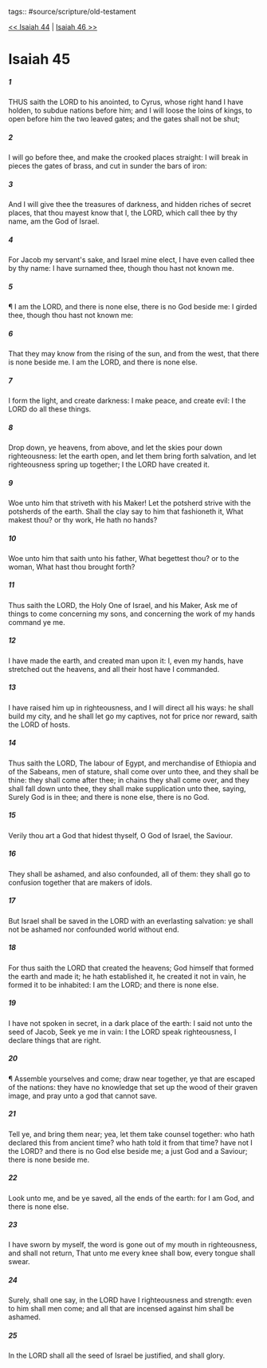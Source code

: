 tags:: #source/scripture/old-testament

[<< Isaiah 44](/Old_Testament/23_Isaiah/Isaiah_44.md) | [Isaiah 46 >>](/Old_Testament/23_Isaiah/Isaiah_46.md)

# Isaiah 45

##### 1

THUS saith the LORD to his anointed, to Cyrus, whose right hand I have holden, to subdue nations before him; and I will loose the loins of kings, to open before him the two leaved gates; and the gates shall not be shut;

##### 2

I will go before thee, and make the crooked places straight: I will break in pieces the gates of brass, and cut in sunder the bars of iron:

##### 3

And I will give thee the treasures of darkness, and hidden riches of secret places, that thou mayest know that I, the LORD, which call thee by thy name, am the God of Israel.

##### 4

For Jacob my servant's sake, and Israel mine elect, I have even called thee by thy name: I have surnamed thee, though thou hast not known me.

##### 5

¶ I am the LORD, and there is none else, there is no God beside me: I girded thee, though thou hast not known me:

##### 6

That they may know from the rising of the sun, and from the west, that there is none beside me. I am the LORD, and there is none else.

##### 7

I form the light, and create darkness: I make peace, and create evil: I the LORD do all these things.

##### 8

Drop down, ye heavens, from above, and let the skies pour down righteousness: let the earth open, and let them bring forth salvation, and let righteousness spring up together; I the LORD have created it.

##### 9

Woe unto him that striveth with his Maker! Let the potsherd strive with the potsherds of the earth. Shall the clay say to him that fashioneth it, What makest thou? or thy work, He hath no hands?

##### 10

Woe unto him that saith unto his father, What begettest thou? or to the woman, What hast thou brought forth?

##### 11

Thus saith the LORD, the Holy One of Israel, and his Maker, Ask me of things to come concerning my sons, and concerning the work of my hands command ye me.

##### 12

I have made the earth, and created man upon it: I, even my hands, have stretched out the heavens, and all their host have I commanded.

##### 13

I have raised him up in righteousness, and I will direct all his ways: he shall build my city, and he shall let go my captives, not for price nor reward, saith the LORD of hosts.

##### 14

Thus saith the LORD, The labour of Egypt, and merchandise of Ethiopia and of the Sabeans, men of stature, shall come over unto thee, and they shall be thine: they shall come after thee; in chains they shall come over, and they shall fall down unto thee, they shall make supplication unto thee, saying, Surely God is in thee; and there is none else, there is no God.

##### 15

Verily thou art a God that hidest thyself, O God of Israel, the Saviour.

##### 16

They shall be ashamed, and also confounded, all of them: they shall go to confusion together that are makers of idols.

##### 17

But Israel shall be saved in the LORD with an everlasting salvation: ye shall not be ashamed nor confounded world without end.

##### 18

For thus saith the LORD that created the heavens; God himself that formed the earth and made it; he hath established it, he created it not in vain, he formed it to be inhabited: I am the LORD; and there is none else.

##### 19

I have not spoken in secret, in a dark place of the earth: I said not unto the seed of Jacob, Seek ye me in vain: I the LORD speak righteousness, I declare things that are right.

##### 20

¶ Assemble yourselves and come; draw near together, ye that are escaped of the nations: they have no knowledge that set up the wood of their graven image, and pray unto a god that cannot save.

##### 21

Tell ye, and bring them near; yea, let them take counsel together: who hath declared this from ancient time? who hath told it from that time? have not I the LORD? and there is no God else beside me; a just God and a Saviour; there is none beside me.

##### 22

Look unto me, and be ye saved, all the ends of the earth: for I am God, and there is none else.

##### 23

I have sworn by myself, the word is gone out of my mouth in righteousness, and shall not return, That unto me every knee shall bow, every tongue shall swear.

##### 24

Surely, shall one say, in the LORD have I righteousness and strength: even to him shall men come; and all that are incensed against him shall be ashamed.

##### 25

In the LORD shall all the seed of Israel be justified, and shall glory.
